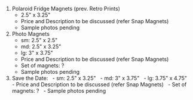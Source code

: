 1. Polaroid Fridge Magnets (prev. Retro Prints)  
	- 2.5" x 3.25"
	- Price and Description to be discussed (refer Snap Magnets)
	- Sample photos pending 
2. Photo Magnets
	- sm: 2.5" x 2.5"
	- md: 2.5" x 3.25" 
	- lg: 3" x 3.75"
	- Price and Description to be discussed (refer Snap Magnets)
	- Set of magnets: ?
	- Sample photos pending
3. Save the Date:
 	- sm: 2.5" x 3.25"
 	- md: 3" x 3.75"
 	- lg: 3.75" x 4.75"
 	- Price and Description to be discussed (refer Snap Magnets)
 	- Set of magnets: ?
 	- Sample photos pending
